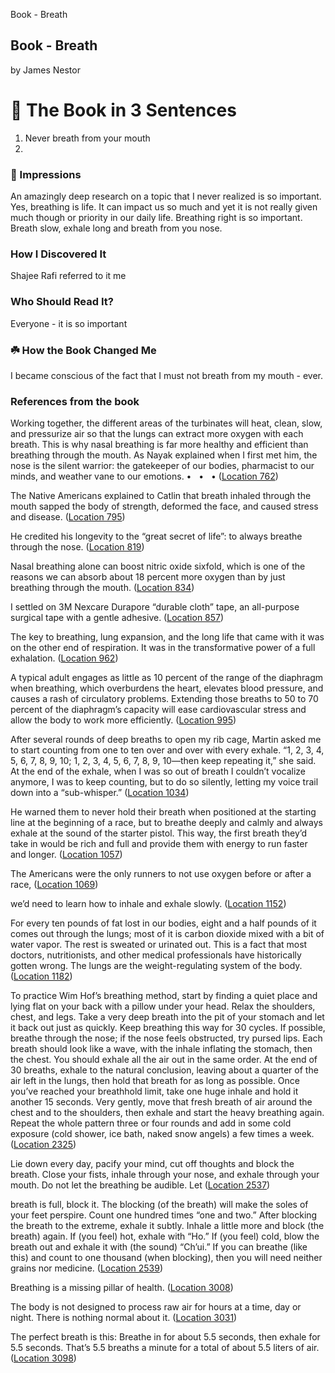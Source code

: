Book - Breath

## Book - Breath
by James Nestor

# 🚀 The Book in 3 Sentences
1. Never breath from your mouth
2. 

### 🎨 Impressions
An amazingly deep research on a topic that I never realized is so important. Yes, breathing is life. It can impact us so much and yet it is not really given much though or priority in our daily life. Breathing right is so important. Breath slow, exhale long and breath from you nose.

### How I Discovered It
Shajee Rafi referred to it me

### Who Should Read It?
Everyone - it is so important

### ☘️ How the Book Changed Me
I became conscious of the fact that I must not breath from my mouth - ever. 


### References from the book
Working together, the different areas of the turbinates will heat, clean, slow, and pressurize air so that the lungs can extract more oxygen with each breath. This is why nasal breathing is far more healthy and efficient than breathing through the mouth. As Nayak explained when I first met him, the nose is the silent warrior: the gatekeeper of our bodies, pharmacist to our minds, and weather vane to our emotions. •   •   • ([Location 762](https://readwise.io/to_kindle?action=open&asin=B0818ZZNLR&location=762))

The Native Americans explained to Catlin that breath inhaled through the mouth sapped the body of strength, deformed the face, and caused stress and disease. ([Location 795](https://readwise.io/to_kindle?action=open&asin=B0818ZZNLR&location=795))

He credited his longevity to the “great secret of life”: to always breathe through the nose. ([Location 819](https://readwise.io/to_kindle?action=open&asin=B0818ZZNLR&location=819))

Nasal breathing alone can boost nitric oxide sixfold, which is one of the reasons we can absorb about 18 percent more oxygen than by just breathing through the mouth. ([Location 834](https://readwise.io/to_kindle?action=open&asin=B0818ZZNLR&location=834))

I settled on 3M Nexcare Durapore “durable cloth” tape, an all-purpose surgical tape with a gentle adhesive. ([Location 857](https://readwise.io/to_kindle?action=open&asin=B0818ZZNLR&location=857))

The key to breathing, lung expansion, and the long life that came with it was on the other end of respiration. It was in the transformative power of a full exhalation. ([Location 962](https://readwise.io/to_kindle?action=open&asin=B0818ZZNLR&location=962))

A typical adult engages as little as 10 percent of the range of the diaphragm when breathing, which overburdens the heart, elevates blood pressure, and causes a rash of circulatory problems. Extending those breaths to 50 to 70 percent of the diaphragm’s capacity will ease cardiovascular stress and allow the body to work more efficiently. ([Location 995](https://readwise.io/to_kindle?action=open&asin=B0818ZZNLR&location=995))

After several rounds of deep breaths to open my rib cage, Martin asked me to start counting from one to ten over and over with every exhale. “1, 2, 3, 4, 5, 6, 7, 8, 9, 10; 1, 2, 3, 4, 5, 6, 7, 8, 9, 10—then keep repeating it,” she said. At the end of the exhale, when I was so out of breath I couldn’t vocalize anymore, I was to keep counting, but to do so silently, letting my voice trail down into a “sub-whisper.” ([Location 1034](https://readwise.io/to_kindle?action=open&asin=B0818ZZNLR&location=1034))

He warned them to never hold their breath when positioned at the starting line at the beginning of a race, but to breathe deeply and calmly and always exhale at the sound of the starter pistol. This way, the first breath they’d take in would be rich and full and provide them with energy to run faster and longer. ([Location 1057](https://readwise.io/to_kindle?action=open&asin=B0818ZZNLR&location=1057))

The Americans were the only runners to not use oxygen before or after a race, ([Location 1069](https://readwise.io/to_kindle?action=open&asin=B0818ZZNLR&location=1069))

we’d need to learn how to inhale and exhale slowly. ([Location 1152](https://readwise.io/to_kindle?action=open&asin=B0818ZZNLR&location=1152))

For every ten pounds of fat lost in our bodies, eight and a half pounds of it comes out through the lungs; most of it is carbon dioxide mixed with a bit of water vapor. The rest is sweated or urinated out. This is a fact that most doctors, nutritionists, and other medical professionals have historically gotten wrong. The lungs are the weight-regulating system of the body. ([Location 1182](https://readwise.io/to_kindle?action=open&asin=B0818ZZNLR&location=1182))

To practice Wim Hof’s breathing method, start by finding a quiet place and lying flat on your back with a pillow under your head. Relax the shoulders, chest, and legs. Take a very deep breath into the pit of your stomach and let it back out just as quickly. Keep breathing this way for 30 cycles. If possible, breathe through the nose; if the nose feels obstructed, try pursed lips. Each breath should look like a wave, with the inhale inflating the stomach, then the chest. You should exhale all the air out in the same order. At the end of 30 breaths, exhale to the natural conclusion, leaving about a quarter of the air left in the lungs, then hold that breath for as long as possible. Once you’ve reached your breathhold limit, take one huge inhale and hold it another 15 seconds. Very gently, move that fresh breath of air around the chest and to the shoulders, then exhale and start the heavy breathing again. Repeat the whole pattern three or four rounds and add in some cold exposure (cold shower, ice bath, naked snow angels) a few times a week. ([Location 2325](https://readwise.io/to_kindle?action=open&asin=B0818ZZNLR&location=2325))

Lie down every day, pacify your mind, cut off thoughts and block the breath. Close your fists, inhale through your nose, and exhale through your mouth. Do not let the breathing be audible. Let ([Location 2537](https://readwise.io/to_kindle?action=open&asin=B0818ZZNLR&location=2537))

breath is full, block it. The blocking (of the breath) will make the soles of your feet perspire. Count one hundred times “one and two.” After blocking the breath to the extreme, exhale it subtly. Inhale a little more and block (the breath) again. If (you feel) hot, exhale with “Ho.” If (you feel) cold, blow the breath out and exhale it with (the sound) “Ch’ui.” If you can breathe (like this) and count to one thousand (when blocking), then you will need neither grains nor medicine. ([Location 2539](https://readwise.io/to_kindle?action=open&asin=B0818ZZNLR&location=2539))

Breathing is a missing pillar of health. ([Location 3008](https://readwise.io/to_kindle?action=open&asin=B0818ZZNLR&location=3008))

The body is not designed to process raw air for hours at a time, day or night. There is nothing normal about it. ([Location 3031](https://readwise.io/to_kindle?action=open&asin=B0818ZZNLR&location=3031))

The perfect breath is this: Breathe in for about 5.5 seconds, then exhale for 5.5 seconds. That’s 5.5 breaths a minute for a total of about 5.5 liters of air. ([Location 3098](https://readwise.io/to_kindle?action=open&asin=B0818ZZNLR&location=3098))